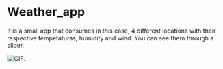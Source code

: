 # Weather_app
It is a small app that consumes in this case, 4 different locations with their respective tempetaturas, humidity and wind. You can see them through a slider.

![GIF](https://github.com/edwromero/Weather_app/blob/main/Weather%20gif.gif).
